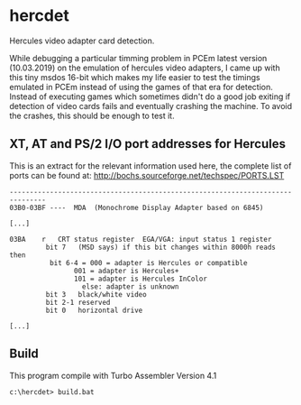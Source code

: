 # hercdet

Hercules video adapter card detection.

While debugging a particular timming problem in PCEm latest version
(10.03.2019) on the emulation of hercules video adapters, I came up with
this tiny msdos 16-bit which makes my life easier to test the timings emulated
in PCEm instead of using the games of that era for detection. 
Instead of executing games which sometimes didn't do a good job exiting if detection of video cards fails 
and eventually crashing the machine. 
To avoid the crashes, this should be enough to test it.

## XT, AT and PS/2 I/O port addresses for Hercules

This is an extract for the relevant information used here,
the complete list of ports can be found at:
http://bochs.sourceforge.net/techspec/PORTS.LST

```
-------------------------------------------------------------------------------
03B0-03BF ----	MDA  (Monochrome Display Adapter based on 6845)

[...]

03BA	r	CRT status register	 EGA/VGA: input status 1 register
		 bit 7	 (MSD says) if this bit changes within 8000h reads then
		  bit 6-4 = 000 = adapter is Hercules or compatible
			    001 = adapter is Hercules+
			    101 = adapter is Hercules InColor
				  else: adapter is unknown
		 bit 3	 black/white video
		 bit 2-1 reserved
		 bit 0	 horizontal drive

[...]

```


## Build

This program compile with Turbo Assembler Version 4.1
```
c:\hercdet> build.bat
```


